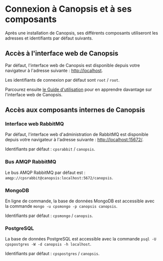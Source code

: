 # Connexion à Canopsis et à ses composants

Après une installation de Canopsis, ses différents composants utiliseront les adresses et identifiants par défaut suivants.

## Accès à l'interface web de Canopsis

Par défaut, l'interface web de Canopsis est disponible depuis votre navigateur à l'adresse suivante : <http://localhost>.

Les identifiants de connexion par défaut sont `root` / `root`.

Parcourez ensuite [le Guide d'utilisation](../../guide-utilisation/index.md) pour en apprendre davantage sur l'interface web de Canopsis.

## Accès aux composants internes de Canopsis

### Interface web RabbitMQ

Par défaut, l'interface web d'administration de RabbitMQ est disponible depuis votre navigateur à l'adresse suivante : <http://localhost:15672/>.

Identifiants par défaut : `cpsrabbit` / `canopsis`.

### Bus AMQP RabbitMQ

Le bus AMQP RabbitMQ par défaut est : `amqp://cpsrabbit@canopsis:localhost:5672/canopsis`.

### MongoDB

En ligne de commande, la base de données MongoDB est accessible avec la commande `mongo -u cpsmongo -p canopsis canopsis`.

Identifiants par défaut : `cpsmongo` / `canopsis`.

### PostgreSQL

La base de données PostgreSQL est accessible avec la commande `psql -U cpspostgres -W -d canopsis -h localhost`.

Identifiants par défaut : `cpspostgres` / `canopsis`.
